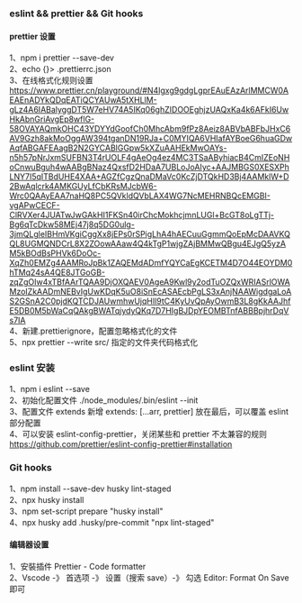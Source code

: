 ### eslint && prettier && Git hooks

#### prettier 设置

1、npm i prettier --save-dev  
2、echo {}> .prettierrc.json  
3、在线格式化规则设置  
https://www.prettier.cn/playground/#N4Igxg9gdgLgprEAuEAzArlMMCW0AEAEnADYkQDqEATiQCYAUwA5tXHLlM-gLz4A6IABalyggDT5W7eHV74A5IKq06ghZIDOOEghjzUAQxKa4k6AFkI6UwHkAbnGriAvgEp8wflG-58OVAYAQmkOHC43YDYYdGoofCh0MhcAbm9fPz8Aeiz8ABVbABFbJHxC6AV9Gzh8akMoOggAW394tganDN19RJa+C0MYIQA6VHIafAYBoeG6huaGDwAqfABGAFEAagB2N2GYCABlGGpw5kXZuAAHEkMwOAYs-n5h57pNrJxmSUFBN3T4rUOLF4gAeOg4ez4MC3TSaAByhiacB4CmIZEoNHoCnwuBguh4wAABgBNaz4QxsfD2HDaA7UBLoJoAIyc+AAJMBGS0XESXPhLNY7I5qITBdUHE4XAA+AGZfCgzQnaDMaVc0KcZjDTQkHD3Bj4AAMklW+D2BwAqlcrk4AMKGUyLfCbKRsMJcbW6-Wrc0QAAyEAA7naHQ8PC5QVkldQVbLAX4WG7NcMEHRNBQcEMGBI-vgAPwCECF-ClRVXer4JUATwJwGAkHI1FKSn40irChcMokhcjmnLUGl+BcGT8oLgTTj-Bg6qTcDkw58MEj47j8q5DG0ulg-3jmQLgleIBHmVKgiCggXx8jEPs0rSPigLhA4hAECuuGgmmQoEpMcDAAVKQQL8UGMQNDCrL8X2ZOowAAaw4Q4kTgP1wjgZAjBMMwQBgu4EJgQ5yzAM5kBOdBsPHVk6DoOc-XqZh0EMZg4AAMRoJpBk1ZAQEMdADmfYQYCaEgKCETM4D7O44EOYDM0hTMq24sA4QE8JTGoGB-zqZgOIw4xTBfAArTQAA9DjOXQAEV0AgeA9Kwl9y2odTuOZQxWRIASrlOWAMzoIZkAADmNEBvIgUwKDqK5uO8iSnEcASAEcbPgLS3xAnjNAAWigdgaLoAS2GSnA2C0pjdKQTCDJAUwmhwUjqHIl9tC4KyUvQpAyOwmB3L8gKkAAJhfE5DB0M5bWaCqQAkgBWATqjydyQKq7D7HIgBJDpYEOMBTnfABBBpjhrDqVs7IA  
4、新建.prettierignore，配置忽略格式化的文件  
5、npx prettier --write src/ 指定的文件夹代码格式化

### eslint 安装

1、npm i eslint --save  
2、初始化配置文件 ./node_modules/.bin/eslint --init  
3、配置文件 extends 新增 extends: [...arr, prettier] 放在最后，可以覆盖 eslint 部分配置  
4、可以安装 eslint-config-prettier，关闭某些和 prettier 不太兼容的规则  
https://github.com/prettier/eslint-config-prettier#installation

### Git hooks

1、npm install --save-dev husky lint-staged  
2、npx husky install  
3、npm set-script prepare "husky install"  
4、npx husky add .husky/pre-commit "npx lint-staged"

#### 编辑器设置

1、安裝插件 Prettier - Code formatter  
2、Vscode -》 首选项 -》 设置（搜索 save）-》 勾选 Editor: Format On Save 即可
